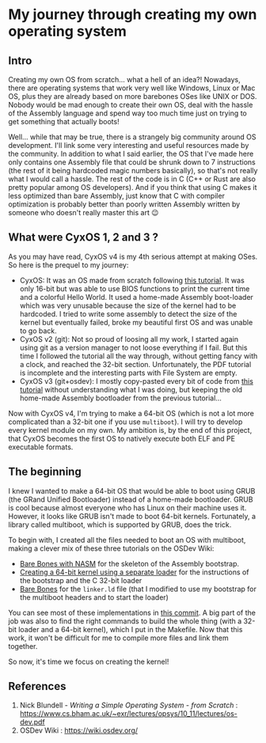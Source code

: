 
# My journey through creating my own operating system

## Intro

Creating my own OS from scratch... what a hell of an idea?! Nowadays, there are operating systems that work very well like Windows, Linux or Mac OS, plus they are already based on more barebones OSes like UNIX or DOS. Nobody would be mad enough to create their own OS, deal with the hassle of the Assembly language and spend way too much time just on trying to get something that actually boots!

Well... while that may be true, there is a strangely big community around OS development. I'll link some very interesting and useful resources made by the community. In addition to what I said earlier, the OS that I've made here only contains one Assembly file that could be shrunk down to 7 instructions (the rest of it being hardcoded magic numbers basically), so that's not really what I would call a hassle. The rest of the code is in C (C++ or Rust are also pretty popular among OS developers). And if you think that using C makes it less optimized than bare Assembly, just know that C with compiler optimization is probably better than poorly written Assembly written by someone who doesn't really master this art 😉

## What were CyxOS 1, 2 and 3 ?

As you may have read, CyxOS v4 is my 4th serious attempt at making OSes. So here is the prequel to my journey:
- CyxOS: It was an OS made from scratch following [this tutorial](https://www.cs.bham.ac.uk/~exr/lectures/opsys/10_11/lectures/os-dev.pdf). It was only 16-bit but was able to use BIOS functions to print the current time and a colorful Hello World. It used a home-made Assembly boot-loader which was very unusable because the size of the kernel had to be hardcoded. I tried to write some assembly to detect the size of the kernel but eventually failed, broke my beautiful first OS and was unable to go back.
- CyxOS v2 (git): Not so proud of loosing all my work, I started again using git as a version manager to not loose everything if I fail. But this time I followed the tutorial all the way through, without getting fancy with a clock, and reached the 32-bit section. Unfortunately, the PDF tutorial is incomplete and the interesting parts with File System are empty.
- CyxOS v3 (git+osdev): I mostly copy-pasted every bit of code from [this tutorial](https://wiki.osdev.org/Bare_Bones) without understanding what I was doing, but keeping the old home-made Assembly bootloader from the previous tutorial...

Now with CyxOS v4, I'm trying to make a 64-bit OS (which is not a lot more complicated than a 32-bit one if you use `multiboot`). I will try to develop every kernel module on my own. My ambition is, by the end of this project, that CyxOS becomes the first OS to natively execute both ELF and PE executable formats.

## The beginning

I knew I wanted to make a 64-bit OS that would be able to boot using GRUB (the GRand Unified Bootloader) instead of a home-made bootloader. GRUB is cool because almost everyone who has Linux on their machine uses it. However, it looks like GRUB isn't made to boot 64-bit kernels. Fortunately, a library called multiboot, which is supported by GRUB, does the trick.

To begin with, I created all the files needed to boot an OS with multiboot, making a clever mix of these three tutorials on the OSDev Wiki:
- [Bare Bones with NASM](https://wiki.osdev.org/Bare_Bones_with_NASM) for the skeleton of the Assembly bootstrap.
- [Creating a 64-bit kernel using a separate loader](https://wiki.osdev.org/Creating_a_64-bit_kernel_using_a_separate_loader) for the instructions of the bootstrap and the C 32-bit loader
- [Bare Bones](https://wiki.osdev.org/Bare_Bones) for the `linker.ld` file (that I modified to use my bootstrap for the multiboot headers and to start the loader)

You can see most of these implementations in [this commit](https://github.com/Cyxo/CyxOS/commit/077d4c54ab4e8de33e14525aeefd75e6e741e2bc). A big part of the job was also to find the right commands to build the whole thing (with a 32-bit loader and a 64-bit kernel), which I put in the Makefile. Now that this work, it won't be difficult for me to compile more files and link them together.

So now, it's time we focus on creating the kernel!

## References
1. Nick Blundell - *Writing a Simple Operating System - from Scratch* : https://www.cs.bham.ac.uk/~exr/lectures/opsys/10_11/lectures/os-dev.pdf
2. OSDev Wiki : https://wiki.osdev.org/